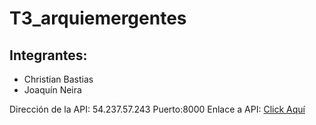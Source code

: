 # T3_arquiemergentes

## Integrantes:
- Christian Bastias 
- Joaquín Neira

Dirección de la API: 54.237.57.243
Puerto:8000
Enlace a API: [Click Aquí](http://54.237.57.243:8000/api/location/12345/1)
